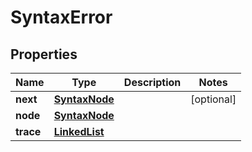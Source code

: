 

# SyntaxError

## Properties

Name | Type | Description | Notes
------------ | ------------- | ------------- | -------------
**next** | [**SyntaxNode**](SyntaxNode.md) |  |  [optional]
**node** | [**SyntaxNode**](SyntaxNode.md) |  | 
**trace** | [**LinkedList**](LinkedList.md) |  | 



